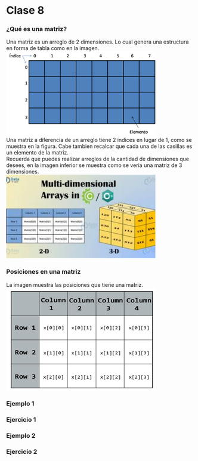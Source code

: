 # Clase 8
### ¿Qué es una matriz?
Una matriz es un arreglo de 2 dimensiones. Lo cual genera una estructura en forma de tabla como en la imagen.<br>
<img src="img/matriz.png" width="400"><br>
Una matriz a diferencia de un arreglo tiene 2 índices en lugar de 1, como se muestra en la figura. Cabe tambien recalcar que cada una de las casillas es un elemento de la matriz. <br>
Recuerda que puedes realizar arreglos de la cantidad de dimensiones que desees, en la imagen inferior se muestra como se veria una matriz de 3 dimensiones. <br>
<img src="img/matriz3.jpg" width="400"><br>
### Posiciones en una matriz
La imagen muestra las posiciones que tiene una matriz.<br>
<img src="img/matriz2.png" width="400"><br>
### Ejemplo 1
### Ejercicio 1
### Ejemplo 2
### Ejercicio 2
